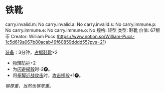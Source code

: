 # 铁靴

carry.invalid.m: No
carry.invalid.a: No
carry.invalid.s: No
carry.immune.p: No
carry.immune.e: No
carry.immune.o: No
规格: 轻型
类型: 鞋靴
价值: 67银币
Creator: William Pucs (https://www.notion.so/William-Pucs-1c5d619a067b80acab49f60859dddd55?pvs=21)

<aside>

[装备](https://www.notion.so/1b3d619a067b80f99057fe3412922dd5?pvs=21)：3分钟，[占据](https://www.notion.so/1b3d619a067b8021ba8fe7cef8b96857?pvs=21)[鞋靴](https://www.notion.so/1b3d619a067b808c8c4fe1a5246a656b?pvs=21)×2

- [物理防护](https://www.notion.so/1b3d619a067b80c19591fe2842823469?pvs=21)+2
- 为[闪避](https://www.notion.so/1b4d619a067b802bac11faba310fa6c8?pvs=21)[掷骰](https://www.notion.so/1b3d619a067b80f89c53e38483e535c4?pvs=21)时-2🅟。
- 用[拳脚](%E6%8B%B3%E8%84%9A%201bbd619a067b8095ac00cfc27c124ac4.md)[近战攻击](https://www.notion.so/1b4d619a067b80eda8b0facbba0c7b1a?pvs=21)时，[攻击掷骰](https://www.notion.so/1b4d619a067b80299a42f43fa6c00c03?pvs=21)+1🅟。
</aside>

*够厚重，当然也够笨重。*